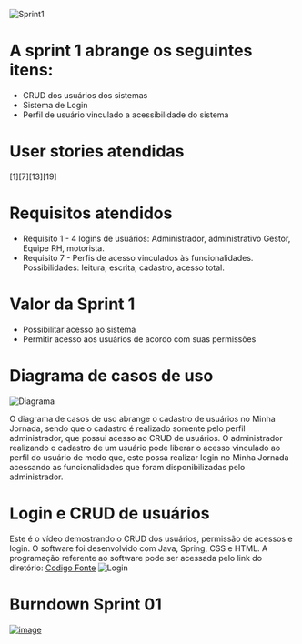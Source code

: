 ![Sprint1](https://github.com/PITime01/Minha-Jornada/blob/master/SPRINT%201/STORY%20CARDS_sprint1.gif)

# A sprint 1 abrange os seguintes itens:
* CRUD dos usuários dos sistemas
* Sistema de Login
* Perfil de usuário vinculado a acessibilidade do sistema

# User stories atendidas
[1][7][13][19]

# Requisitos atendidos
* Requisito 1 - 4 logins de usuários: Administrador, administrativo Gestor, Equipe RH, motorista.
* Requisito 7 - Perfis de acesso vinculados às funcionalidades. Possibilidades: leitura, escrita, cadastro, acesso total.

# Valor da Sprint 1
* Possibilitar acesso ao sistema
* Permitir acesso aos usuários de acordo com suas permissões

# Diagrama de casos de uso

![Diagrama](https://github.com/PITime01/Minha-Jornada/blob/master/SPRINT%201/Diagrama%20Sprint%201.JPG)

O diagrama de casos de uso abrange o cadastro de usuários no Minha Jornada, sendo que o cadastro é realizado somente pelo perfil administrador, que possui acesso ao CRUD de usuários.
O administrador realizando o cadastro de um usuário pode liberar o acesso vinculado ao perfil do usuário de modo que, este possa realizar login no Minha Jornada acessando as funcionalidades que foram disponibilizadas pelo administrador.

# Login e CRUD de usuários
Este é o vídeo demostrando o CRUD dos usuários, permissão de acessos e login.
O software foi desenvolvido com Java, Spring, CSS e HTML.
A programação referente ao software pode ser acessada pelo link do diretório: [Codigo Fonte](https://github.com/PITime01/Minha-Jornada/tree/master/SPRINT%201/codigo-fonte)
![Login](https://j.gifs.com/oVqONX.gif)

# Burndown Sprint 01

[![image](https://user-images.githubusercontent.com/71779649/96369669-c0c2e580-1131-11eb-994b-434582c4b49e.png)](https://github.com/PITime01/Minha-Jornada/blob/Sprint-1/Burndown%20Sprint1%20(1).xlsm)
